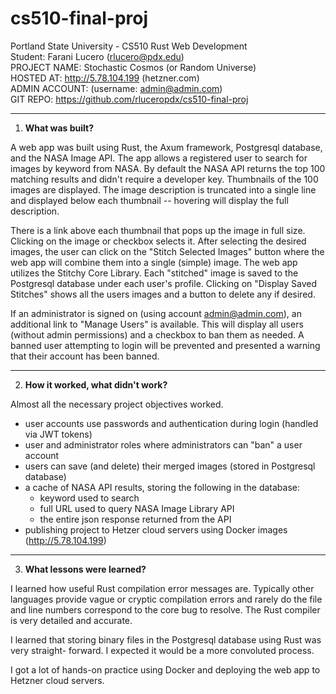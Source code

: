 # cs510-final-proj

Portland State University - CS510 Rust Web Development  
Student: Farani Lucero (rlucero@pdx.edu)  
PROJECT NAME: Stochastic Cosmos (or Random Universe)  
HOSTED AT: http://5.78.104.199 (hetzner.com)  
ADMIN ACCOUNT: (username: admin@admin.com)  
GIT REPO: https://github.com/rluceropdx/cs510-final-proj  

***
  
1) **What was built?**  

A web app was built using Rust, the Axum framework, Postgresql database, and the NASA Image API.
The app allows a registered user to search for images by keyword from NASA. By default the NASA
API returns the top 100 matching results and didn't require a developer key. Thumbnails of the
100 images are displayed. The image description is truncated into a single line and displayed
below each thumbnail -- hovering will display the full description.  

There is a link above each thumbnail that pops up the image in full size. Clicking on the image 
or checkbox selects it. After selecting the desired images, the user can click on the "Stitch 
Selected Images" button where the web app will combine them into a single (simple) image. The
web app utilizes the Stitchy Core Library. Each "stitched" image is saved to the Postgresql 
database under each user's profile. Clicking on "Display Saved Stitches" shows all the users 
images and a button to delete any if desired.

If an administrator is signed on (using account admin@admin.com), an additional link to "Manage 
Users" is available. This will display all users (without admin permissions) and a checkbox to 
ban them as needed. A banned user attempting to login will be prevented and presented a warning 
that their account has been banned.

***

2) **How it worked, what didn't work?**  

Almost all the necessary project objectives worked.
- user accounts use passwords and authentication during login (handled via JWT tokens)
- user and administrator roles where administrators can "ban" a user account
- users can save (and delete) their merged images (stored in Postgresql database)
- a cache of NASA API results, storing the following in the database:
  - keyword used to search
  - full URL used to query NASA Image Library API
  - the entire json response returned from the API
 - publishing project to Hetzer cloud servers using Docker images (http://5.78.104.199)

***

3) **What lessons were learned?**

I learned how useful Rust compilation error messages are. Typically other languages provide vague
or cryptic compilation errors and rarely do the file and line numbers correspond to the core bug
to resolve. The Rust compiler is very detailed and accurate.

I learned that storing binary files in the Postgresql database using Rust was very straight-
forward. I expected it would be a more convoluted process. 

I got a lot of hands-on practice using Docker and deploying the web app to Hetzner cloud servers.
   

